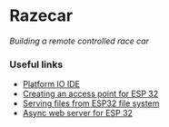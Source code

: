 # Razecar
*Building a remote controlled race car*

### Useful links

- [Platform IO IDE](https://platformio.org/platformio-ide)
- [Creating an access point for ESP 32](https://randomnerdtutorials.com/esp32-access-point-ap-web-server/)
- [Serving files from ESP32 file system](https://randomnerdtutorials.com/esp32-web-server-spiffs-spi-flash-file-system/)
- [Async web server for ESP 32](https://github.com/me-no-dev/ESPAsyncWebServer)
